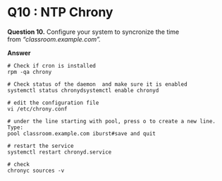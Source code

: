 Q10 : NTP Chrony
================


**Question 10.** Configure your system to syncronize the time from _“classroom.example.com”._

**Answer**

```
# Check if cron is installed
rpm -qa chrony

# Check status of the daemon  and make sure it is enabled
systemctl status chronydsystemctl enable chronyd

# edit the configuration file
vi /etc/chrony.conf

# under the line starting with pool, press o to create a new line. Type:
pool classroom.example.com iburst#save and quit

# restart the service
systemctl restart chronyd.service

# check
chronyc sources -v
```

